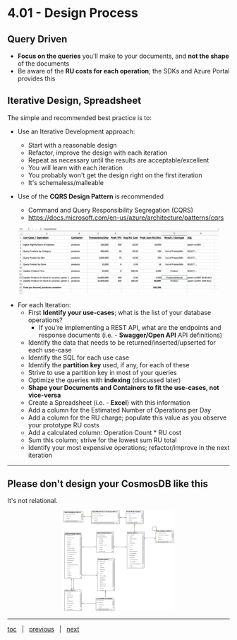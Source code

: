# 4.01 - Design Process


## Query Driven

- **Focus on the queries** you'll make to your documents, and **not the shape** of the documents
- Be aware of the **RU costs for each operation**; the SDKs and Azure Portal provides this

## Iterative Design, Spreadsheet

The simple and recommended best practice is to:

- Use an Iterative Development approach:
  - Start with a reasonable design
  - Refactor, improve the design with each iteration
  - Repeat as necessary until the results are acceptable/excellent
  - You will learn with each iteration
  - You probably won't get the design right on the first iteration
  - It's schemaless/malleable

- Use of the **CQRS Design Pattern** is recommended
  - Command and Query Responsibility Segregation (CQRS)
  - https://docs.microsoft.com/en-us/azure/architecture/patterns/cqrs


<p align="center"><img src="img/use-cases-in-excel.png" width="90%"></p>

- For each Iteration: 
  - First **Identify your use-cases**; what is the list of your database operations?
    - If you're implementing a REST API, what are the endpoints and response documents
      (i.e. - **Swagger/Open API** API definitions)
  - Identify the data that needs to be returned/inserted/upserted for each use-case
  - Identify the SQL for each use case 
  - Identify the **partition key** used, if any, for each of these
  - Strive to use a partition key in most of your queries
  - Optimize the queries with **indexing** (discussed later)
  - **Shape your Documents and Containers to fit the use-cases, not vice-versa**
  - Create a Spreadsheet (i.e. - **Excel**) with this information
  - Add a column for the Estimated Number of Operations per Day
  - Add a column for the RU charge; populate this value as you observe your prototype RU costs 
  - Add a calculated column: Operation Count * RU cost
  - Sum this column; strive for the lowest sum RU total
  - Identify your most expensive operations; refactor/improve in the next iteration

---

## Please don't design your CosmosDB like this

It's not relational.

<p align="center"><img src="img/AdventureWorksLT-ERD.png" width="50%"></p>

---

[toc](0_table_of_contents.md) &nbsp; |  &nbsp; [previous](0_table_of_contents.md) &nbsp; | &nbsp; [next](4_02_design_considerations.md) &nbsp;
